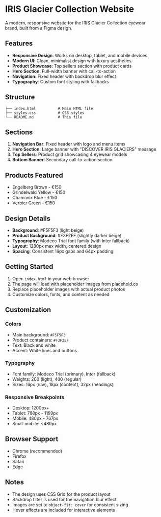 # IRIS Glacier Collection Website

A modern, responsive website for the IRIS Glacier Collection eyewear brand, built from a Figma design.

## Features

- **Responsive Design**: Works on desktop, tablet, and mobile devices
- **Modern UI**: Clean, minimalist design with luxury aesthetics
- **Product Showcase**: Top sellers section with product cards
- **Hero Section**: Full-width banner with call-to-action
- **Navigation**: Fixed header with backdrop blur effect
- **Typography**: Custom font styling with fallbacks

## Structure

```
├── index.html          # Main HTML file
├── styles.css          # CSS styles
└── README.md           # This file
```

## Sections

1. **Navigation Bar**: Fixed header with logo and menu items
2. **Hero Section**: Large banner with "DISCOVER IRIS GLACIERS" message
3. **Top Sellers**: Product grid showcasing 4 eyewear models
4. **Bottom Banner**: Secondary call-to-action section

## Products Featured

- Engelberg Brown - €150
- Grindelwald Yellow - €150
- Chamonix Blue - €150
- Verbier Green - €150

## Design Details

- **Background**: #F5F5F3 (light beige)
- **Product Background**: #F3F2EF (slightly darker beige)
- **Typography**: Modeco Trial font family (with Inter fallback)
- **Layout**: 1280px max width, centered design
- **Spacing**: Consistent 16px gaps and 64px padding

## Getting Started

1. Open `index.html` in your web browser
2. The page will load with placeholder images from placehold.co
3. Replace placeholder images with actual product photos
4. Customize colors, fonts, and content as needed

## Customization

### Colors
- Main background: `#F5F5F3`
- Product containers: `#F3F2EF`
- Text: Black and white
- Accent: White lines and buttons

### Typography
- Font family: Modeco Trial (primary), Inter (fallback)
- Weights: 200 (light), 400 (regular)
- Sizes: 16px (nav), 18px (content), 32px (headings)

### Responsive Breakpoints
- Desktop: 1200px+
- Tablet: 768px - 1199px
- Mobile: 480px - 767px
- Small mobile: <480px

## Browser Support

- Chrome (recommended)
- Firefox
- Safari
- Edge

## Notes

- The design uses CSS Grid for the product layout
- Backdrop filter is used for the navigation blur effect
- Images are set to `object-fit: cover` for consistent sizing
- Hover effects are included for interactive elements
